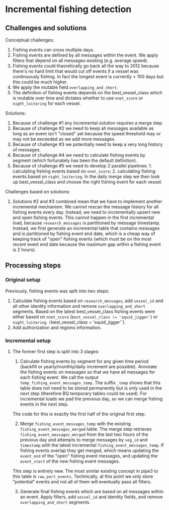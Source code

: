 # Incremental fishing detection

## Challenges and solutions

Conceptual challenges:
1. Fishing events can cross multiple days.
2. Fishing events are defined by all messages within the event. We apply filters that depend on all messages existing (e.g. average speed).
3. Fishing events could theoretically go back all the way to 2012 because there's no hard limit that would cut off events if a vessel was continuously fishing. In fact the longest event is currently > 100 days but this could be much higher.
4. We apply the mutable field `overlapping_and_short`.
5. The definition of fishing events depends on the best_vessel_class which is mutable over time and dictates whether to use `nnet_score` or `night_loitering` for each vessel.

Solutions:
1. Because of challenge #1 any incremental solution requires a merge step.
2. Because of challenge #2 we need to keep all messages available as long as an event isn't "closed" yet because the speed threshold may or may not be exceeded as we add more messages.
3. Because of challenge #3 we potentially need to keep a very long history of messages.
4. Because of challenge #4 we need to calculate fishing events by segment (which fortunately has been the default definition).
5. Because of challenge #5 we need to develop 2 parallel pipelines: 1. calculating fishing events based on `nnet_score`; 2. calculating fishing events based on `night_loitering`. In the daily merge step we then look up best_vessel_class and choose the right fishing event for each vessel.

Challenges based on solutions:
1. Solutions #2 and #3 combined mean that we have to implement another incremental mechanism. We cannot rescan the message history for all fishing events every day. Instead, we need to incrementally upsert new and open fishing events. This cannot happen in the first incremental load, because `research_messages` is partitioned by message timestamp. Instead, we first generate an incremental table that contains messages and is partitioned by fishing event end date, which is a cheap way of keeping track of "open" fishing events (which must be on the most recent event end date because the maximum gap within a fishing event is 2 hours).


## Processing steps
### Original setup 
Previously, fishing events was split into two steps:
1. Calculate fishing events based on `research_messages`, add `vessel_id` and all other identity information and remove `overlapping_and_short` segments. Based on the latest best_vessel_class fishing events were either based on `nnet_score` (`best_vessel_class != 'squid_jigger'`) or `night_loitering (`best_vessel_class = 'squid_jigger'`).
2. Add authorization and regions information.

### Incremental setup
1. The former first step is split into 3 stages:
    1. Calculate fishing events by segment for any given time period (backfill or yearly/monthly/daily increment are possible). Annotate the fishing events on messages so that we have all messages for each fishing event. We call the output `temp_fishing_event_messages_temp`. The suffix `_temp` shows that this table does not need to be stored permanently but is only used in the next step (therefore BQ temporary tables could be used). For incremental loads we pad the previous day, so we can merge fishing events in the next step.

    The code for this is exactly the first half of the original first step.

    2. Merge `fishing_event_messages_temp` with the existing `fishing_event_messages_merged` table. The merge step retrieves `fishing_event_messages_merged` from the last two hours of the previous day and attempts to merge messages by `seg_id` and `timestamp` with the latest incremental `fishing_event_messages_temp`. If fishing events overlap they get merged, which means updating the `event_end` of the "open" fishing event messages, and updating the `event_start` of the new fishing event messages.

    This step is entirely new. The most similar existing concept in pipe3 to this table is `raw_port_events`. Technically, at this point we only store "potential" events and not all of them will eventually pass all filters.

    3. Generate final fishing events which are based on all messages within an event. Apply filters, add `vessel_id` and identity fields, and remove `overlapping_and_short` segments.
